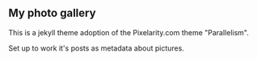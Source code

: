 ## My photo gallery

This is a jekyll theme adoption of the Pixelarity.com theme "Parallelism".

Set up to work it's posts as metadata about pictures.
